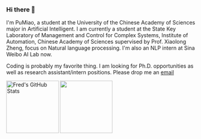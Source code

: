 ### Hi there 👋

I'm PuMiao, a student at the University of the Chinese Academy of Sciences major in Artificial Intelligent.
I am currently a student at the State Key Laboratory of Management and Control for Complex Systems, Institute of Automation, Chinese Academy of Sciences supervised by Prof. Xiaolong Zheng, focus on Natural language processing. I'm also an NLP intern at Sina Weibo AI Lab now.

Coding is probably my favorite thing. I am looking for Ph.D. opportunities as well as research assistant/intern positions. Please drop me an [email](mailto:pu.miao@foxmail.com) 


<img align="left" alt="Fred's GitHub Stats" src="https://github-readme-stats.vercel.app/api?username=enze5088&show_icons=true&count_private=true&theme=chartreuse-dark&hide_border=true" height="140"/>
<img align="center" src="https://github-readme-stats.vercel.app/api/top-langs/?username=enze5088&layout=compact&theme=chartreuse-dark&hide_border=true" height="140"/>

<!--
**mp5088643/mp5088643** is a ✨ _special_ ✨ repository because its `README.md` (this file) appears on your GitHub profile.

Here are some ideas to get you started:

- 🔭 I’m currently working on ...
- 🌱 I’m currently learning ...
- 👯 I’m looking to collaborate on ...
- 🤔 I’m looking for help with ...
- 💬 Ask me about ...
- 📫 How to reach me: ...
- 😄 Pronouns: ...
- ⚡ Fun fact: ...
-->
